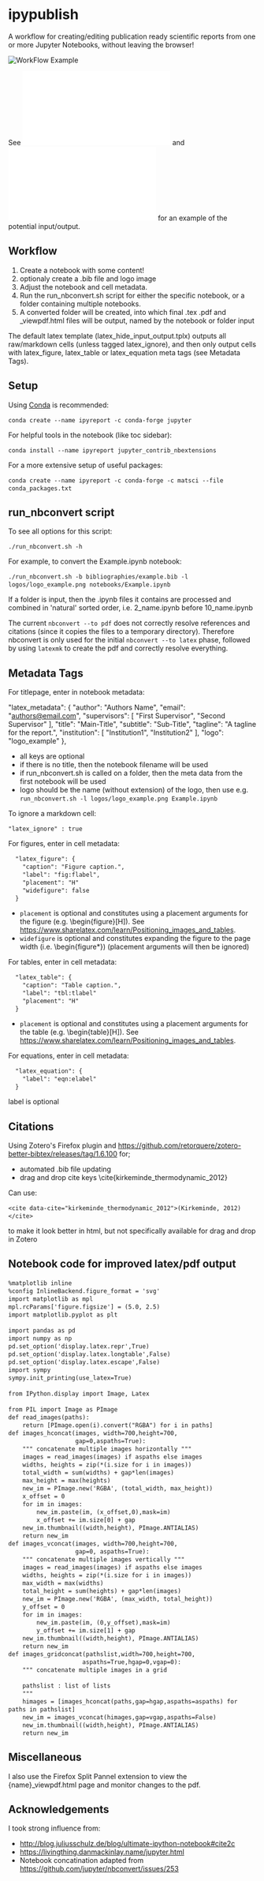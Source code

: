 # ipypublish
A workflow for creating/editing publication ready scientific reports from one or more Jupyter Notebooks, without leaving the browser!

![WorkFlow Example](/example_workflow.gif)

See ![notebooks/Example.ipynb](converted/Example.pdf) and ![converted/Example.pdf](converted/Example.pdf) for an example of the potential input/output.

## Workflow

1. Create a notebook with some content!
2. optionaly create a .bib file and logo image
3. Adjust the notebook and cell metadata. 
4. Run the run_nbconvert.sh script for either the specific notebook, or a folder containing multiple notebooks. 
5. A converted folder will be created, into which final .tex .pdf and _viewpdf.html files will be output, named by the notebook or folder input

The default latex template (latex_hide_input_output.tplx) outputs all raw/markdown cells (unless tagged latex_ignore), and then only output cells with latex_figure, latex_table or latex_equation meta tags (see Metadata Tags).

## Setup

Using [Conda](https://conda.io/docs/) is recommended:

	conda create --name ipyreport -c conda-forge jupyter

For helpful tools in the notebook (like toc sidebar):

	conda install --name ipyreport jupyter_contrib_nbextensions
	
For a more extensive setup of useful packages:

	conda create --name ipyreport -c conda-forge -c matsci --file conda_packages.txt

## run_nbconvert script

To see all options for this script:

	./run_nbconvert.sh -h

For example, to convert the Example.ipynb notebook:

	./run_nbconvert.sh -b bibliographies/example.bib -l logos/logo_example.png notebooks/Example.ipynb

If a folder is input, then the .ipynb files it contains are processed and combined in 'natural' sorted order, i.e. 2_name.ipynb before 10_name.ipynb

The current `nbconvert --to pdf` does not correctly resolve references and citations (since it copies the files to a temporary directory). Therefore nbconvert is only used for the initial `nbconvert --to latex` phase, followed by using `latexmk` to create the pdf and correctly resolve everything.
 
## Metadata Tags

For titlepage, enter in notebook metadata:

  "latex_metadata": {
    "author": "Authors Name",
    "email": "authors@email.com",
    "supervisors": [
      "First Supervisor",
      "Second Supervisor"
    ],
    "title": "Main-Title",
    "subtitle": "Sub-Title",
    "tagline": "A tagline for the report.",
    "institution": [
      "Institution1",
      "Institution2"
    ],
    "logo": "logo_example"
  },
	
- all keys are optional
- if there is no title, then the notebook filename will be used
- if run_nbconvert.sh is called on a folder, then the meta data from the first notebook will be used
- logo should be the name (without extension) of the logo, then use e.g. `run_nbconvert.sh -l logos/logo_example.png Example.ipynb`

To ignore a markdown cell:

	"latex_ignore" : true

For figures, enter in cell metadata:

	  "latex_figure": {
	    "caption": "Figure caption.",
	    "label": "fig:flabel",
	    "placement": "H"
	    "widefigure": false
	  }

- `placement` is optional and constitutes using a placement arguments for the figure (e.g. \begin{figure}[H]). See https://www.sharelatex.com/learn/Positioning_images_and_tables.
- `widefigure` is optional and constitutes expanding the figure to the page width (i.e. \begin{figure*}) (placement arguments will then be ignored)

For tables, enter in cell metadata:

	  "latex_table": {
	    "caption": "Table caption.",
	    "label": "tbl:tlabel"
	    "placement": "H"
	  }

- `placement` is optional and constitutes using a placement arguments for the table (e.g. \begin{table}[H]). See https://www.sharelatex.com/learn/Positioning_images_and_tables.

For equations, enter in cell metadata:

	  "latex_equation": {
	    "label": "eqn:elabel"
	  }

label is optional

## Citations

Using Zotero's Firefox plugin and https://github.com/retorquere/zotero-better-bibtex/releases/tag/1.6.100 for;

- automated .bib file updating 
- drag and drop cite keys \cite{kirkeminde_thermodynamic_2012}

Can use: 

	<cite data-cite="kirkeminde_thermodynamic_2012">(Kirkeminde, 2012)</cite> 
	
to make it look better in html, but not specifically available for drag and drop in Zotero 

## Notebook code for improved latex/pdf output

	%matplotlib inline
	%config InlineBackend.figure_format = 'svg'
	import matplotlib as mpl
	mpl.rcParams['figure.figsize'] = (5.0, 2.5)
	import matplotlib.pyplot as plt

	import pandas as pd
	import numpy as np
	pd.set_option('display.latex.repr',True)
	pd.set_option('display.latex.longtable',False)
	pd.set_option('display.latex.escape',False)
	import sympy
	sympy.init_printing(use_latex=True)

	from IPython.display import Image, Latex

	from PIL import Image as PImage
	def read_images(paths):
	    return [PImage.open(i).convert("RGBA") for i in paths]
	def images_hconcat(images, width=700,height=700, 
	                   gap=0,aspaths=True):
		""" concatenate multiple images horizontally """
	    images = read_images(images) if aspaths else images
	    widths, heights = zip(*(i.size for i in images))
	    total_width = sum(widths) + gap*len(images)
	    max_height = max(heights)
	    new_im = PImage.new('RGBA', (total_width, max_height))
	    x_offset = 0
	    for im in images:
	        new_im.paste(im, (x_offset,0),mask=im)
	        x_offset += im.size[0] + gap
	    new_im.thumbnail((width,height), PImage.ANTIALIAS)
	    return new_im
	def images_vconcat(images, width=700,height=700, 
	                   gap=0, aspaths=True):
		""" concatenate multiple images vertically """
	    images = read_images(images) if aspaths else images
	    widths, heights = zip(*(i.size for i in images))
	    max_width = max(widths)
	    total_height = sum(heights) + gap*len(images)
	    new_im = PImage.new('RGBA', (max_width, total_height))
	    y_offset = 0
	    for im in images:
	        new_im.paste(im, (0,y_offset),mask=im)
	        y_offset += im.size[1] + gap
	    new_im.thumbnail((width,height), PImage.ANTIALIAS)
	    return new_im
	def images_gridconcat(pathslist,width=700,height=700,
	                     aspaths=True,hgap=0,vgap=0):
		""" concatenate multiple images in a grid 
		
		pathslist : list of lists
		"""
	    himages = [images_hconcat(paths,gap=hgap,aspaths=aspaths) for paths in pathslist]
	    new_im = images_vconcat(himages,gap=vgap,aspaths=False)
	    new_im.thumbnail((width,height), PImage.ANTIALIAS)
	    return new_im
	
## Miscellaneous

I also use the Firefox Split Pannel extension to view the {name}_viewpdf.html page and monitor changes to the pdf.

## Acknowledgements

I took strong influence from:

- http://blog.juliusschulz.de/blog/ultimate-ipython-notebook#cite2c
- https://livingthing.danmackinlay.name/jupyter.html
- Notebook concatination adapted from https://github.com/jupyter/nbconvert/issues/253
